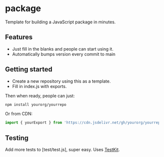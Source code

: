 # package

Template for building a JavaScript package in minutes. 

## Features

- Just fill in the blanks and people can start using it.
- Automatically bumps version every commit to main

## Getting started

- Create a new repository using this as a template.
- Fill in index.js with exports.

Then when ready, people can just:

```sh
npm install yourorg/yourrepo
```

Or from CDN:

```js
import { yourExport } from 'https://cdn.jsdelivr.net/gh/yourorg/yourrepo@9/'
```

## Testing

Add more tests to [test/test.js], super easy. Uses [TestKit](https://github.com/treeder/testkit).